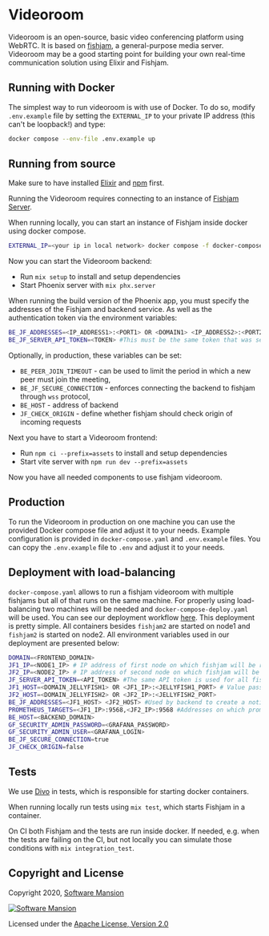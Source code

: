# Videoroom

Videoroom is an open-source, basic video conferencing platform using WebRTC.
It is based on [fishjam](https://github.com/fishjam-dev/fishjam), a general-purpose media server.
Videoroom may be a good starting point for building your own real-time communication solution using Elixir and Fishjam.

## Running with Docker
The simplest way to run videoroom is with use of Docker.
To do so, modify `.env.example` file by setting the `EXTERNAL_IP` to your private IP address (this can't be loopback!) and type:
```bash
docker compose --env-file .env.example up
```

## Running from source

Make sure to have installed [Elixir](https://elixir-lang.org/install.html) and [npm](https://docs.npmjs.com/downloading-and-installing-node-js-and-npm) first.

Running the Videoroom requires connecting to an instance of [Fishjam Server](https://github.com/fishjam-dev/fishjam).

When running locally, you can start an instance of Fishjam inside docker using docker compose.

```sh
EXTERNAL_IP=<your ip in local network> docker compose -f docker-compose-dev.yaml up
```

Now you can start the Videoroom backend:
- Run `mix setup` to install and setup dependencies
- Start Phoenix server with `mix phx.server`

When running the build version of the Phoenix app, you must specify the addresses of the Fishjam and backend service.
As well as the authentication token via the environment variables:

```sh
BE_JF_ADDRESSES=<IP_ADDRESS1>:<PORT1> OR <DOMAIN1> <IP_ADDRESS2>:<PORT2> OR <DOMAIN2> #Example of using two fishjams: `127.0.0.1:5002 room.fishjam.ovh`, if not provided in dev environment `localhost:5002 localhost:5003` is used.
BE_JF_SERVER_API_TOKEN=<TOKEN> #This must be the same token that was setup in fishjam. In `docker-compose-dev.yaml` we setup `development` and this variable is used by default in `dev` environment
```

Optionally, in production, these variables can be set: 
* `BE_PEER_JOIN_TIMEOUT` - can be used to limit the period in which a new peer must join the meeting,
* `BE_JF_SECURE_CONNECTION` - enforces connecting the backend to fishjam through `wss` protocol,
* `BE_HOST` - address of backend
* `JF_CHECK_ORIGIN` - define whether fishjam should check origin of incoming requests


Next you have to start a Videoroom frontend:
- Run `npm ci --prefix=assets` to install and setup dependencies
- Start vite server with `npm run dev --prefix=assets`

Now you have all needed components to use fishjam videoroom.

## Production

To run the Videoroom in production on one machine you can use the provided Docker compose file and adjust it to your needs.
Example configuration is provided in `docker-compose.yaml` and `.env.example` files.
You can copy the `.env.example` file to `.env` and adjust it to your needs.

## Deployment with load-balancing

`docker-compose.yaml` allows to run a fishjam videoroom with multiple fishjams but all of that runs on the same machine.
For properly using load-balancing two machines will be needed and `docker-compose-deploy.yaml` will be used. 
You can see our deployment workflow  [here](.github/workflows/test_build_and_deploy.yml).
This deployment is pretty simple. 
All containers besides `fishjam2` are started on node1 and `fishjam2` is started on node2.
All environment variables used in our deployment are presented below:

```sh
DOMAIN=<FRONTEND_DOMAIN>
JF1_IP=<NODE1_IP> # IP address of first node on which fishjam will be run
JF2_IP=<NODE2_IP> # IP address of second node on which fishjam will be run
JF_SERVER_API_TOKEN=<API_TOKEN> #The same API token is used for all fishjams
JF1_HOST=<DOMAIN_JELLYFISH1> OR <JF1_IP>:<JELLYFISH1_PORT> # Value passed to fishjam and returns by it when creating a room on this speicific fishjam
JF2_HOST=<DOMAIN_JELLYFISH2> OR <JF2_IP>:<JELLYFISH2_PORT>
BE_JF_ADDRESSES=<JF1_HOST> <JF2_HOST> #Used by backend to create a notifier to one of fishjams
PROMETHEUS_TARGETS=<JF1_IP>:9568,<JF2_IP>:9568 #Addresses on which prometheus will query for data
BE_HOST=<BACKEND_DOMAIN>
GF_SECURITY_ADMIN_PASSWORD=<GRAFANA_PASSWORD>
GF_SECURITY_ADMIN_USER=<GRAFANA_LOGIN>
BE_JF_SECURE_CONNECTION=true
JF_CHECK_ORIGIN=false
```

## Tests

We use [Divo](https://hexdocs.pm/divo/readme.html) in tests, which is responsible for starting docker containers.

When running locally run tests using `mix test`, which starts Fishjam in a container.

On CI both Fishjam and the tests are run inside docker. If needed, e.g. when the tests are failing on the CI, but not locally you can simulate those conditions with `mix integration_test`.

## Copyright and License

Copyright 2020, [Software Mansion](https://swmansion.com/?utm_source=git&utm_medium=readme&utm_campaign=membrane_template_plugin)

[![Software Mansion](https://logo.swmansion.com/logo?color=white&variant=desktop&width=200&tag=membrane-github)](https://swmansion.com/?utm_source=git&utm_medium=readme&utm_campaign=membrane_template_plugin)

Licensed under the [Apache License, Version 2.0](LICENSE)

